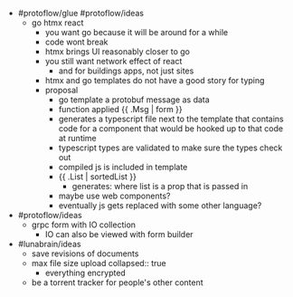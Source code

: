 - #protoflow/glue #protoflow/ideas
	- go htmx react
		- you want go because it will be around for a while
		- code wont break
		- htmx brings UI reasonably closer to go
		- you still want network effect of react
			- and for buildings apps, not just sites
		- htmx and go templates do not have a good story for typing
		- proposal
			- go template a protobuf message as data
			- function applied {{ .Msg | form }}
			- generates a typescript file next to the template that contains code for a component that would be hooked up to that code at runtime
			- typescript types are validated to make sure the types check out
			- compiled js is included in template
			- {{ .List | sortedList }}
				- generates: <SortedList list={list} /> where list is a prop that is passed in
			- maybe use web components?
			- eventually js gets replaced with some other language?
- #protoflow/ideas
	- grpc form with IO collection
		- IO can also be viewed with form builder
- #lunabrain/ideas
	- save revisions of documents
	- max file size upload
	  collapsed:: true
		- everything encrypted
	- be a torrent tracker for people's other content